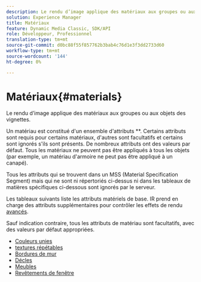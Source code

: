 ```yaml
---
description: Le rendu d’image applique des matériaux aux groupes ou aux objets des vignettes.
solution: Experience Manager
title: Matériaux
feature: Dynamic Media Classic, SDK/API
role: Développeur, Professionnel
translation-type: tm+mt
source-git-commit: d0bc88f55f857762b3bab4c76d1e3f3dd2733d60
workflow-type: tm+mt
source-wordcount: '144'
ht-degree: 0%

---
```



# Matériaux{#materials}

Le rendu d’image applique des matériaux aux groupes ou aux objets des vignettes.

Un matériau est constitué d&#39;un ensemble d&#39;attributs **. Certains attributs sont requis pour certains matériaux, d&#39;autres sont facultatifs et certains sont ignorés s&#39;ils sont présents. De nombreux attributs ont des valeurs par défaut. Tous les matériaux ne peuvent pas être appliqués à tous les objets (par exemple, un matériau d&#39;armoire ne peut pas être appliqué à un canapé).

Tous les attributs qui se trouvent dans un MSS (Material Specification Segment) mais qui ne sont ni répertoriés ci-dessus ni dans les tableaux de matières spécifiques ci-dessous sont ignorés par le serveur.

Les tableaux suivants liste les attributs matériels de base. IR prend en charge des attributs supplémentaires pour contrôler les effets de rendu [avancés](../../../../../../ir-api/http-protocol/image-rendering-api-ref/c-ir-http-protocol-ref/c-ir-http-protocol-syntax-and-features/c-ir-advanced-render-effects/c-ir-advanced-render-effects.md#concept-bf8b6d8460244b9cacc7f4a3df4c5281).

Sauf indication contraire, tous les attributs de matériau sont facultatifs, avec des valeurs par défaut appropriées.

* [Couleurs unies](r-ir-solid-colors.md)
* [textures répétables](r-ir-repeatable-textures.md)
* [Bordures de mur](r-ir-wall-borders.md)
* [Décles](r-ir-decals.md)
* [Meubles](r-ir-cabinets.md)
* [Revêtements de fenêtre](r-ir-window-coverings.md)
